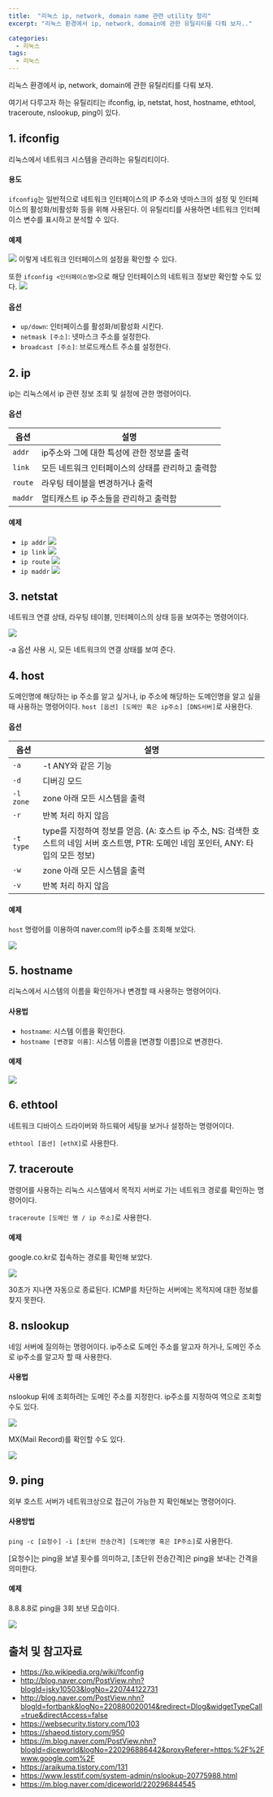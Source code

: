 ```yaml
---
title:  "리눅스 ip, network, domain name 관련 utility 정리"
excerpt: "리눅스 환경에서 ip, network, domain에 관한 유틸리티를 다뤄 보자.."

categories:
  - 리눅스
tags:
  - 리눅스
---
```


리눅스 환경에서 ip, network, domain에 관한 유틸리티를 다뤄 보자.

여기서 다루고자 하는 유틸리티는 ifconfig, ip, netstat, host, hostname, ethtool, traceroute, nslookup, ping이 있다.

## 1. ifconfig

리눅스에서 네트워크 시스템을 관리하는 유틸리티이다.

#### 용도
`ifconfig`는 일반적으로 네트워크 인터페이스의 IP 주소와 넷마스크의 설정 및 인터페이스의 활성화/비활성화 등을 위해 사용된다. 이 유틸리티를 사용하면 네트워크 인터페이스 변수를 표시하고 분석할 수 있다.

#### 예제
![](https://chanhk-im.github.io/assets/images/linux-utility1/ifconfig1.png)
이렇게 네트워크 인터페이스의 설정을 확인할 수 있다.

또한 `ifconfig <인터페이스명>`으로 해당 인터페이스의 네트워크 정보만 확인할 수도 있다.
![](https://chanhk-im.github.io/assets/images/linux-utility1/ifconfig2.png)

#### 옵션
- `up/down`: 인터페이스를 활성화/비활성화 시킨다.
- `netmask [주소]`: 넷마스크 주소를 설정한다.
- `broadcast [주소]`: 브로드캐스트 주소를 설정한다.

## 2. ip

ip는 리눅스에서 ip 관련 정보 조회 및 설정에 관한 명령어이다.

#### 옵션

| 옵션      | 설명                          |
| ------- | --------------------------- |
| `addr`  | ip주소와 그에 대한 특성에 관한 정보를 출력   |
| `link`  | 모든 네트워크 인터페이스의 상태를 관리하고 출력함 |
| `route` | 라우팅 테이블을 변경하거나 출력           |
| `maddr` | 멀티캐스트 ip 주소들을 관리하고 출력함      |

#### 예제
- `ip addr`
  ![](https://chanhk-im.github.io/assets/images/linux-utility1/ip-addr.png)
- `ip link`
  ![](https://chanhk-im.github.io/assets/images/linux-utility1/ip-link.png)
- `ip route`
  ![](https://chanhk-im.github.io/assets/images/linux-utility1/ip-route.png)
- `ip maddr`
  ![](https://chanhk-im.github.io/assets/images/linux-utility1/ip-maddr.png)

## 3. netstat

네트워크 연결 상태, 라우팅 테이블, 인터페이스의 상태 등을 보여주는 명령어이다.

![](https://chanhk-im.github.io/assets/images/linux-utility1/ip-maddr.png)

-a 옵션 사용 시, 모든 네트워크의 연결 상태를 보여 준다.

## 4. host

도메인명에 해당하는 ip 주소를 알고 싶거나, ip 주소에 해당하는 도메인명을 알고 싶을 때 사용하는 명령어이다.
`host [옵션] [도메인 혹은 ip주소] [DNS서버]`로 사용한다.

#### 옵션

| 옵션        | 설명                 |
| --------- | ------------------ |
| `-a`      | -t ANY와 같은 기능      |
| `-d`      | 디버깅 모드             |
| `-l zone` | zone 아래 모든 시스템을 출력 |
| `-r`      | 반복 처리 하지 않음        |
| `-t type` | type를 지정하여 정보를 얻음. (A: 호스트 ip 주소, NS: 검색한 호스트의 네임 서버 호스트명, PTR: 도메인 네임 포인터, ANY: 타입의 모든 정보) |
| `-w`      | zone 아래 모든 시스템을 출력 |
| `-v`      | 반복 처리 하지 않음        |

#### 예제

`host` 명령어를 이용하여 naver.com의 ip주소를 조회해 보았다.

![](https://chanhk-im.github.io/assets/images/linux-utility1/host.png)

## 5. hostname

리눅스에서 시스템의 이름을 확인하거나 변경할 때 사용하는 명령어이다.

#### 사용법
- `hostname`: 시스템 이름을 확인한다.
- `hostname [변경할 이름]`: 시스템 이름을 [변경할 이름]으로 변경한다.
  
#### 예제

![](https://chanhk-im.github.io/assets/images/linux-utility1/hostname.png)

## 6. ethtool

네트워크 디바이스 드라이버와 하드웨어 세팅을 보거나 설정하는 명령어이다.

`ethtool [옵션] [ethX]`로 사용한다.

## 7. traceroute

명령어를 사용하는 리눅스 시스템에서 목적지 서버로 가는 네트워크 경로를 확인하는 명령어이다.

`traceroute [도메인 명 / ip 주소]`로 사용한다.

#### 예제

google.co.kr로 접속하는 경로를 확인해 보았다.

![](https://chanhk-im.github.io/assets/images/linux-utility1/traceroute.png)

30초가 지나면 자동으로 종료된다. ICMP를 차단하는 서버에는 목적지에 대한 정보를 찾지 못한다.

## 8. nslookup

네임 서버에 질의하는 명령어이다.
ip주소로 도메인 주소를 알고자 하거나, 도메인 주소로 ip주소를 알고자 할 때 사용한다.

#### 사용법
nslookup 뒤에 조회하려는 도메인 주소를 지정한다. ip주소를 지정하여 역으로 조회할 수도 있다.

![](https://chanhk-im.github.io/assets/images/linux-utility1/nslookup1.png)

MX(Mail Record)를 확인할 수도 있다.

![](https://chanhk-im.github.io/assets/images/linux-utility1/nslookup2.png)

## 9. ping

외부 호스트 서버가 네트워크상으로 접근이 가능한 지 확인해보는 명령어이다.

#### 사용방법

`ping -c [요청수] -i [초단위 전송간격] [도메인명 혹은 IP주소]`로 사용한다.

[요청수]는 ping을 보낼 횟수를 의미하고, [초단위 전송간격]은 ping을 보내는 간격을 의미한다.

#### 예제

8.8.8.8로 ping을 3회 보낸 모습이다.

![](https://chanhk-im.github.io/assets/images/linux-utility1/ping.png)

## 출처 및 참고자료
- https://ko.wikipedia.org/wiki/Ifconfig
- http://blog.naver.com/PostView.nhn?blogId=jsky10503&logNo=220744122731
- http://blog.naver.com/PostView.nhn?blogId=fortbank&logNo=220880020014&redirect=Dlog&widgetTypeCall=true&directAccess=false
- https://websecurity.tistory.com/103
- https://shaeod.tistory.com/950
- https://m.blog.naver.com/PostView.nhn?blogId=diceworld&logNo=220296886442&proxyReferer=https:%2F%2Fwww.google.com%2F
- https://araikuma.tistory.com/131
- https://www.lesstif.com/system-admin/nslookup-20775988.html
- https://m.blog.naver.com/diceworld/220296844545